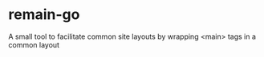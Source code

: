# remain-go
A small tool to facilitate common site layouts by wrapping &lt;main> tags in a common layout
